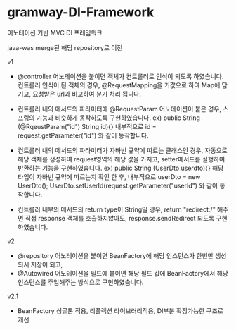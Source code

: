 # gramway-DI-Framework
어노테이션 기반 MVC DI 프레임워크

java-was merge된  해당 repository로 이전

v1
- @controller 어노테이션을 붙이면 객체가 컨트롤러로 인식이 되도록 하였습니다.
컨트롤러 인식이 된 객체의 경우, @RequestMapping을 키값으로 하여 Map에 담기고,
요청받은 url과 비교하여 분기 처리 됩니다.

- 컨트롤러 내의 메서드의 파라미터에 @RequestParam 어노테이션이 붙은 경우,
스프링의 기능과 비슷하게 동작하도록 구현하였습니다.
ex)
public String (@RqeustParam("id") String id){}
내부적으로 id = request.getParameter("id") 와 같이 동작합니다.

- 컨트롤러 내의 메서드의 파라미터가 자바빈 규약에 따르는 클래스인 경우,
자동으로 해당 객체를 생성하여 request영역의 해당 값을 가지고,
setter메서드를 실행하여 반환하는 기능을 구현하였습니다.
ex)
public String (UserDto userdto){}
해당 타입이 자바빈 규약에 따르는지 확인 한 후,
내부적으로 userDto = new UserDto(); UserDto.setUserId(request.getParameter("userId")
와 같이 동작합니다.

- 컨트롤러 내부의 메서드의 return type이 String일 경우,
return "redirect:/" 해주면 직접 response 객체를 호출하지않아도,
response.sendRedirect 되도록 구현하였습니다.


v2
- @repository 어노테이션을 붙이면 BeanFactory에 해당 인스턴스가 한번만 생성되서 저장이 되고,
- @Autowired 어노테이션을 필드에 붙이면 해당 필드 값에 BeanFactory에서 해당 인스턴스를 주입해주는 방식으로 구현하였습니다.

v2.1
- BeanFactory 싱글톤 적용, 리플렉션 라이브러리적용, DI부분 확장가능한 구조로 개선

